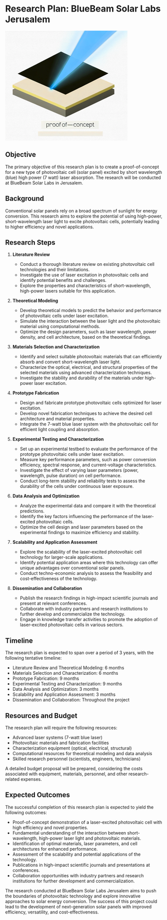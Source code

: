 # Research Plan: BlueBeam Solar Labs Jerusalem
![Layers with beam diagram](./layers_diagram_small.png)

## Objective
The primary objective of this research plan is to create a proof-of-concept for a new type of photovoltaic cell (solar panel) excited by short wavelength (blue) high power (7 watt) laser absorption. The research will be conducted at BlueBeam Solar Labs in Jerusalem.

## Background
Conventional solar panels rely on a broad spectrum of sunlight for energy conversion. This research aims to explore the potential of using high-power, short-wavelength laser light to excite photovoltaic cells, potentially leading to higher efficiency and novel applications.

## Research Steps

1. **Literature Review**
   - Conduct a thorough literature review on existing photovoltaic cell technologies and their limitations.
   - Investigate the use of laser excitation in photovoltaic cells and identify potential benefits and challenges.
   - Explore the properties and characteristics of short-wavelength, high-power lasers suitable for this application.

2. **Theoretical Modeling**
   - Develop theoretical models to predict the behavior and performance of photovoltaic cells under laser excitation.
   - Simulate the interaction between the laser light and the photovoltaic material using computational methods.
   - Optimize the design parameters, such as laser wavelength, power density, and cell architecture, based on the theoretical findings.

3. **Materials Selection and Characterization**
   - Identify and select suitable photovoltaic materials that can efficiently absorb and convert short-wavelength laser light.
   - Characterize the optical, electrical, and structural properties of the selected materials using advanced characterization techniques.
   - Investigate the stability and durability of the materials under high-power laser excitation.

4. **Prototype Fabrication**
   - Design and fabricate prototype photovoltaic cells optimized for laser excitation.
   - Develop novel fabrication techniques to achieve the desired cell architecture and material properties.
   - Integrate the 7-watt blue laser system with the photovoltaic cell for efficient light coupling and absorption.

5. **Experimental Testing and Characterization**
   - Set up an experimental testbed to evaluate the performance of the prototype photovoltaic cells under laser excitation.
   - Measure key performance parameters, such as power conversion efficiency, spectral response, and current-voltage characteristics.
   - Investigate the effect of varying laser parameters (power, wavelength, pulse duration) on cell performance.
   - Conduct long-term stability and reliability tests to assess the durability of the cells under continuous laser exposure.

6. **Data Analysis and Optimization**
   - Analyze the experimental data and compare it with the theoretical predictions.
   - Identify the key factors influencing the performance of the laser-excited photovoltaic cells.
   - Optimize the cell design and laser parameters based on the experimental findings to maximize efficiency and stability.

7. **Scalability and Application Assessment**
   - Explore the scalability of the laser-excited photovoltaic cell technology for larger-scale applications.
   - Identify potential application areas where this technology can offer unique advantages over conventional solar panels.
   - Conduct techno-economic analysis to assess the feasibility and cost-effectiveness of the technology.

8. **Dissemination and Collaboration**
   - Publish the research findings in high-impact scientific journals and present at relevant conferences.
   - Collaborate with industry partners and research institutions to further develop and commercialize the technology.
   - Engage in knowledge transfer activities to promote the adoption of laser-excited photovoltaic cells in various sectors.

## Timeline
The research plan is expected to span over a period of 3 years, with the following tentative timeline:
- Literature Review and Theoretical Modeling: 6 months
- Materials Selection and Characterization: 6 months
- Prototype Fabrication: 9 months
- Experimental Testing and Characterization: 9 months
- Data Analysis and Optimization: 3 months
- Scalability and Application Assessment: 3 months
- Dissemination and Collaboration: Throughout the project

## Resources and Budget
The research plan will require the following resources:
- Advanced laser systems (7-watt blue laser)
- Photovoltaic materials and fabrication facilities
- Characterization equipment (optical, electrical, structural)
- Computational resources for theoretical modeling and data analysis
- Skilled research personnel (scientists, engineers, technicians)

A detailed budget proposal will be prepared, considering the costs associated with equipment, materials, personnel, and other research-related expenses.

## Expected Outcomes
The successful completion of this research plan is expected to yield the following outcomes:
- Proof-of-concept demonstration of a laser-excited photovoltaic cell with high efficiency and novel properties.
- Fundamental understanding of the interaction between short-wavelength, high-power laser light and photovoltaic materials.
- Identification of optimal materials, laser parameters, and cell architectures for enhanced performance.
- Assessment of the scalability and potential applications of the technology.
- Publications in high-impact scientific journals and presentations at conferences.
- Collaboration opportunities with industry partners and research institutions for further development and commercialization.

The research conducted at BlueBeam Solar Labs Jerusalem aims to push the boundaries of photovoltaic technology and explore innovative approaches to solar energy conversion. The success of this project could lead to the development of next-generation solar panels with improved efficiency, versatility, and cost-effectiveness.
